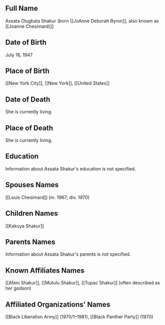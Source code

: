 ## Full Name
Assata Olugbala Shakur
(born [[JoAnne Deborah Byron]], also known as [[Joanne Chesimard)]]

## Date of Birth
July 16, 1947

## Place of Birth
[[New York City]], [[New York]], [[United States]]

## Date of Death
She is currently living.

## Place of Death
She is currently living.

## Education
Information about Assata Shakur's education is not specified.

## Spouses Names
[[Louis Chesimard]] (m. 1967; div. 1970)

## Children Names
[[Kakuya Shakur]]

## Parents Names
Information about Assata Shakur's parents is not specified.

## Known Affiliates Names
[[Afeni Shakur]], [[Mutulu Shakur]], [[Tupac Shakur]] (often described as her godson)

## Affiliated Organizations' Names
[[Black Liberation Army]] (1970/1–1981),
[[Black Panther Party]] (1970)